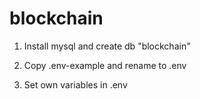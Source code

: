 # blockchain

1. Install mysql and create db "blockchain"

2. Copy .env-example and rename to .env

3. Set own variables in .env
